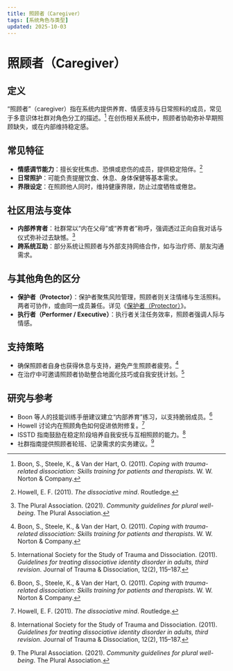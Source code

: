 ```yaml
---
title: 照顾者（Caregiver）
tags: [系统角色与类型]
updated: 2025-10-03
---
```


# 照顾者（Caregiver）

## 定义

“照顾者”（caregiver）指在系统内提供养育、情感支持与日常照料的成员，常见于多意识体社群对角色分工的描述。[^boon2011] 在创伤相关系统中，照顾者协助弥补早期照顾缺失，或在内部维持稳定感。

## 常见特征

- **情感调节能力**：擅长安抚焦虑、恐惧或悲伤的成员，提供稳定陪伴。[^howell2011]
- **日常照护**：可能负责提醒饮食、休息、身体保健等基本需求。
- **界限设定**：在照顾他人同时，维持健康界限，防止过度牺牲或倦怠。

## 社区用法与变体

- **内部养育者**：社群常以“内在父母”或“养育者”称呼，强调透过正向自我对话与仪式弥补过去缺憾。[^thepluralassociation2021]
- **跨系统互助**：部分系统让照顾者与外部支持网络合作，如与治疗师、朋友沟通需求。

## 与其他角色的区分

- **保护者（Protector）**：保护者聚焦风险管理，照顾者则关注情绪与生活照料。两者可协作，或由同一成员兼任。详见《[保护者（Protector）](entries/Protector.md)》。
- **执行者（Performer / Executive）**：执行者关注任务效率，照顾者强调人际与情感。

## 支持策略

- 确保照顾者自身也获得休息与支持，避免产生照顾者疲劳。[^boon2011]
- 在治疗中可邀请照顾者协助整合地面化技巧或自我安抚计划。[^isstd2011]

## 研究与参考

- Boon 等人的技能训练手册建议建立“内部养育”练习，以支持脆弱成员。[^boon2011]
- Howell 讨论内在照顾角色如何促进依附修复。[^howell2011]
- ISSTD 指南鼓励在稳定阶段培养自我安抚与互相照顾的能力。[^isstd2011]
- 社群指南提供照顾者轮班、记录需求的实务建议。[^thepluralassociation2021]

[^boon2011]: Boon, S., Steele, K., & Van der Hart, O. (2011). *Coping with trauma-related dissociation: Skills training for patients and therapists*. W. W. Norton & Company.
[^howell2011]: Howell, E. F. (2011). *The dissociative mind*. Routledge.
[^isstd2011]: International Society for the Study of Trauma and Dissociation. (2011). *Guidelines for treating dissociative identity disorder in adults, third revision*. Journal of Trauma & Dissociation, 12(2), 115–187.
[^thepluralassociation2021]: The Plural Association. (2021). *Community guidelines for plural well-being*. The Plural Association.
